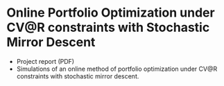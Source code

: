 # Online Portfolio Optimization under CV@R constraints with Stochastic Mirror Descent

- Project report (PDF)
- Simulations of an online method of portfolio optimization under CV@R constraints with stochastic mirror descent.
